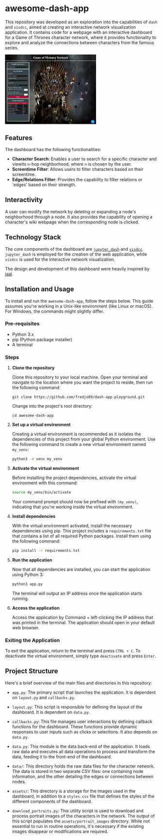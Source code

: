 # awesome-dash-app
This repository was developed as an exploration into the capabilities of `dash` and `visdcc`, aimed at creating an interactive network visualization application. It contains code for a webpage with an interactive dashboard for a Game of Thrones character network, where it provides functionality to explore and analyze the connections between characters from the famous series.

<img src="assets/got_network.png" alt="Alt Text" style="width:300px; height:auto;">


## Features 

The dashboard has the following functionalities:
- **Character Search**: Enables a user to search for a specific character and viewits `n`-hop neighborhood, where `n` is chosen by the user. 
- **Screentime Filter**: Allows users to filter characters based on their screentime.
- **Edge/Relations Filter**: Provides the capability to filter relations or 'edges' based on their strength.

## Interactivity
A user can modify the network by deleting or expanding a node's neighborhood through a node. 
It also provides the capability of opening a character's wiki webpage when the corresponding node is clicked. 

## Technology Stack

The core components of the dashboard are [`jupyter_dash`](https://github.com/plotly/jupyter-dash) and [`visdcc`](https://github.com/jimmybow/visdcc). `jupyter_dash` is employed for the creation of the web application, while `visdcc` is used for the interactive network visualization.

The design and development of this dashboard were heavily inspired by [jaal](https://github.com/imohitmayank/jaal).

## Installation and Usage

To install and run the `awesome-dash-app`, follow the steps below. This guide assumes you're working in a Unix-like environment (like Linux or macOS). For Windows, the commands might slightly differ.

### Pre-requisites

- Python 3.x
- pip (Python package installer)
- A terminal

### Steps

1. **Clone the repository**

    Clone this repository to your local machine. Open your terminal and navigate to the location where you want the project to reside, then run the following command:
    ```
    git clone https://github.com/fredjo89/dash-app-playground.git
    ```
    Change into the project's root directory:
    ```
    cd awesome-dash-app
    ```

2. **Set up a virtual environment**

    Creating a virtual environment is recommended as it isolates the dependencies of this project from your global Python environment. Use the following command to create a new virtual environment named `my_venv`:
    ```bash
    python3 -m venv my_venv
    ```

3. **Activate the virtual environment**

    Before installing the project dependencies, activate the virtual environment with this command:
    ```bash
    source my_venv/bin/activate
    ```
    Your command prompt should now be prefixed with `(my_venv)`, indicating that you're working inside the virtual environment.

4. **Install dependencies**

    With the virtual environment activated, install the necessary dependencies using pip. This project includes a `requirements.txt` file that contains a list of all required Python packages. Install them using the following command:
    ```bash
    pip install -r requirements.txt
    ```

5. **Run the application**

    Now that all dependencies are installed, you can start the application using Python 3:
    ```bash
    python3 app.py
    ```
    The terminal will output an IP address once the application starts running.

6. **Access the application**

    Access the application by Command + left-clicking the IP address that was printed in the terminal. The application should open in your default web browser.

### Exiting the Application

To exit the application, return to the terminal and press `CTRL + C`. To deactivate the virtual environment, simply type `deactivate` and press `Enter`.


## Project Structure

Here's a brief overview of the main files and directories in this repository:

- `app.py`: The primary script that launches the application. It is dependent on `layout.py` and `callbacks.py`.

- `layout.py`: This script is responsible for defining the layout of the dashboard. It is dependent on `data.py`.

- `callbacks.py`: This file manages user interactions by defining callback functions for the dashboard. These functions provide dynamic responses to user inputs such as clicks or selections. It also depends on `data.py`.

- `data.py`: This module is the data back-end of the application. It loads raw data and executes all data operations to process and transform the data, feeding it to the front-end of the dashboard.

- `data/`: This directory holds the raw data files for the character network. The data is stored in two separate CSV files: one containing node information, and the other detailing the edges or connections between nodes.

- `assets/`: This directory is a storage for the images used in the dashboard, in addition to a `styles.css` file that defines the styles of the different components of the dashboard. 

- `download_portraits.py`: This utility script is used to download and process portrait images of the characters in the network. The output of this script populates the `assets/portrait_images` directory. While not essential to run in routine operations, it's necessary if the existing images disappear or modifications are required.